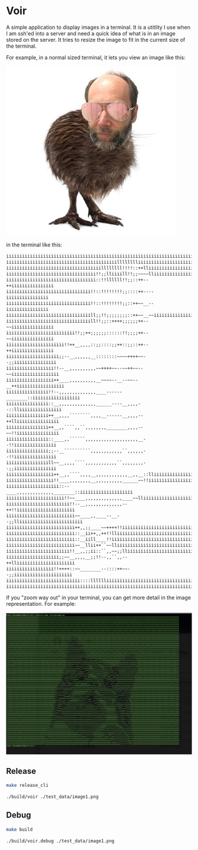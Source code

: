 # Voir

A simple application to display images in a terminal. It is a utitlity I use when I am ssh'ed into a server and need a quick idea of what is in an image stored on the server. It tries to resize the image to fit in the current size of the terminal.

For example, in a normal sized terminal, it lets you view an image like this:

![Test image](./test_data/rob.jpg)

in the terminal like this:

```
iiiiiiiiiiiiiiiiiiiiiiiiiiiiiiiiiiiiiiiiiiiiiiiiiiiiiiiiiiiiiiiiiiiiiiii
iiiiiiiiiiiiiiiiiiiiiiiiiiiiiiiiiiiiiiiiiilllllllliiiiiiiiiiiiiiiiiiiiii
iiiiiiiiiiiiiiiiiiiiiiiiiiiiiiiiiiiillllllll!!!!::++lliiiiiiiiiiiiiiiiii
iiiiiiiiiiiiiiiiiiiiiiiiiiiiiiiiii!!;;lliiiill!!;;~~~~lliiiiiiiiiiiiiiii
iiiiiiiiiiiiiiiiiiiiiiiiiiiiiiiiii::!!llllll!!;;::++--++iiiiiiiiiiiiiiii
iiiiiiiiiiiiiiiiiiiiiiiiiiiiiiii!!::!!!!!!!!;;::::++----iiiiiiiiiiiiiiii
iiiiiiiiiiiiiiiiiiiiiiiiiiiiiiii!!::!!!!!!!!;;::++~~__--iiiiiiiiiiiiiiii
iiiiiiiiiiiiiiiiiiiiiiiiiiiiiiiill;;!!;;;;;;;;::++~~__~~iiiiiiiiiiiiiiii
iiiiiiiiiiiiiiiiiiiiiiiiiiiiiiiill!!;;::++++;;;;;;++--~~iiiiiiiiiiiiiiii
iiiiiiiiiiiiiiiiiiiiiiiiii!!;;++;;;;;;::::::!!;;;;++--~~iiiiiiiiiiiiiiii
iiiiiiiiiiiiiiiiiiiiii!!++__,,,,::;;::::;;++::;;::++--++iiiiiiiiiiiiiiii
iiiiiiiiiiiiiiiiiiii;;--__,,,,,,__::::::::~~~~++++~~--;;iiiiiiiiiiiiiiii
iiiiiiiiiiiiiiiiii!!--__,,,,,,,,,,~~++++~~--~~++~~--~~iiiiiiiiiiiiiiiiii
iiiiiiiiiiiiiiiiii++____,,,,,,,,,,__~~~~--__--~~--__++iiiiiiiiiiiiiiiiii
iiiiiiiiiiiiiiii!!--,,,,,,,,,,,,,,____------________::iiiiiiiiiiiiiiiiii
iiiiiiiiiiiiiiii::__,,,,,,,,,,,,,,______----__,,,,--::lliiiiiiiiiiiiiiii
iiiiiiiiiiiiiiii++__,,,,````````,,,,__------__,,,,--++lliiiiiiiiiiiiiiii
iiiiiiiiiiiiiiii++__,,````,,``,,,,,,,,________,,,,--~~!!iiiiiiiiiiiiiiii
iiiiiiiiiiiiiiii::____,,``````,,,,,,,,,,,,,,,,,,,,__--!!iiiiiiiiiiiiiiii
iiiiiiiiiiiiiiii;;--__``````````,,,,,,,,,,,,``,,,,,,--!!iiiiiiiiiiiiiiii
iiiiiiiiiiiiiiiill~~__,,,,````,,,,,,,,,,,,``,,,,,,,,--;;iiiiiiiiiiiiiiii
iiiiiiiiiiiiiiiiii++__,,````,,,,__,,,,,,,,,,,,__,,__::lliiiiiiiiiiiiiiii
iiiiiiiiiiiiiiiiii!!____,,,,,,,,__,,,,,,,,,,______~~!!iiiiiiiiiiiiiiiiii
iiiiiiiiiiiiiiiiiiii::--____,,,,,,,,,,,,,,________::iiiiiiiiiiiiiiiiiiii
iiiiiiiiiiiiiiiiiiiiii!!~~____,,,,,,,,,,,,,,____~~lliiiiiiiiiiiiiiiiiiii
iiiiiiiiiiiiiiiiiiiiiiii!!--__,,,,,,,,,,,,,,--++!!iiiiiiiiiiiiiiiiiiiiii
iiiiiiiiiiiiiiiiiiiiiiiiii~~____,,____--__--;;lliiiiiiiiiiiiiiiiiiiiiiii
iiiiiiiiiiiiiiiiiiiiiiiiii++,,;;____~~++++!!iiiiiiiiiiiiiiiiiiiiiiiiiiii
iiiiiiiiiiiiiiiiiiiiiiiiii::__ii++,,++!!lliiiiiiiiiiiiiiiiiiiiiiiiiiiiii
iiiiiiiiiiiiiiiiiiiiiiiiii::__iill____!!iiiiiiiiiiiiiiiiiiiiiiiiiiiiiiii
iiiiiiiiiiiiiiiiiiiiiiiiii~~__llii++``~~lliiiiiiiiiiiiiiiiiiiiiiiiiiiiii
iiiiiiiiiiiiiiiiiiiiiiii!!__,,;;ii::``,,~~;;lliiiiiiiiiiiiiiiiiiiiiiiiii
iiiiiiiiiiiiiiiiiiii;;~~__,,,,__;;!!--,,``,,--++lliiiiiiiiiiiiiiiiiiiiii
iiiiiiiiiiiiiiiiii!!++++::~~________--::::++~~--;;iiiiiiiiiiiiiiiiiiiiii
iiiiiiiiiiiiiiiiiiiiiiiiiiii::::lllllliiiiiiiiiiiiiiiiiiiiiiiiiiiiiiiiii
iiiiiiiiiiiiiiiiiiiiiiiiiiiiiiiiiiiiiiiiiiiiiiiiiiiiiiiiiiiiiiiiiiiiiiii
```

If you "zoom way out" in your terminal, you can get more detail in the image representation. For example:

![Example](./doc/example.jpg)

## Release

```bash
make release_cli
```

```bash
./build/voir ./test_data/image1.png
```

## Debug

```bash
make build
```

```bash
./build/voir.debug ./test_data/image1.png
```
